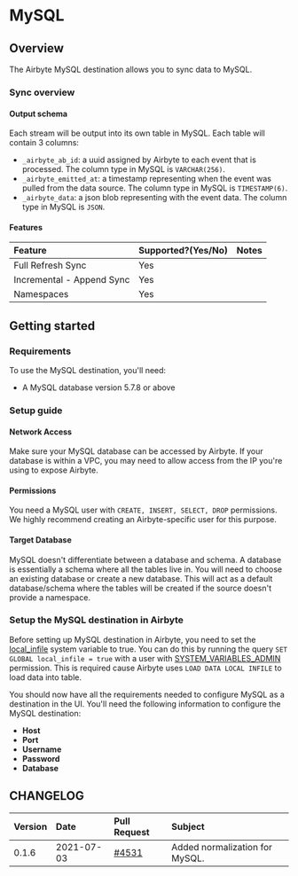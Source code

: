# MySQL

## Overview

The Airbyte MySQL destination allows you to sync data to MySQL.

### Sync overview

#### Output schema

Each stream will be output into its own table in MySQL. Each table will contain 3 columns:

* `_airbyte_ab_id`: a uuid assigned by Airbyte to each event that is processed. The column type in MySQL is `VARCHAR(256)`.
* `_airbyte_emitted_at`: a timestamp representing when the event was pulled from the data source. The column type in MySQL is `TIMESTAMP(6)`.
* `_airbyte_data`: a json blob representing with the event data. The column type in MySQL is `JSON`.

#### Features

| Feature | Supported?\(Yes/No\) | Notes |
| :--- | :--- | :--- |
| Full Refresh Sync | Yes |  |
| Incremental - Append Sync | Yes |  |
| Namespaces | Yes |  |

## Getting started

### Requirements

To use the MySQL destination, you'll need:

* A MySQL database version 5.7.8 or above

### Setup guide

#### Network Access

Make sure your MySQL database can be accessed by Airbyte. If your database is within a VPC, you may need to allow access from the IP you're using to expose Airbyte.

#### **Permissions**

You need a MySQL user with `CREATE, INSERT, SELECT, DROP` permissions. We highly recommend creating an Airbyte-specific user for this purpose.

#### Target Database

MySQL doesn't differentiate between a database and schema. A database is essentially a schema where all the tables live in. You will need to choose an existing database or create a new database. This will act as a default database/schema where the tables will be created if the source doesn't provide a namespace.

### Setup the MySQL destination in Airbyte

Before setting up MySQL destination in Airbyte, you need to set the [local\_infile](https://dev.mysql.com/doc/refman/8.0/en/server-system-variables.html#sysvar_local_infile) system variable to true. You can do this by running the query `SET GLOBAL local_infile = true` with a user with [SYSTEM\_VARIABLES\_ADMIN](https://dev.mysql.com/doc/refman/8.0/en/privileges-provided.html#priv_system-variables-admin) permission. This is required cause Airbyte uses `LOAD DATA LOCAL INFILE` to load data into table.

You should now have all the requirements needed to configure MySQL as a destination in the UI. You'll need the following information to configure the MySQL destination:

* **Host**
* **Port**
* **Username**
* **Password**
* **Database**

## CHANGELOG

| Version | Date | Pull Request | Subject |
| :--- | :---  | :--- | :--- |
| 0.1.6 | 2021-07-03 | [#4531](https://github.com/airbytehq/airbyte/pull/4531) | Added normalization for MySQL. |
